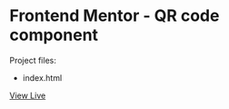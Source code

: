 # Frontend Mentor - QR code component

Project files:

- index.html

[View Live](https://glamorr.vercel.app/qr-code-component)
